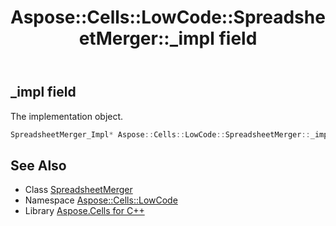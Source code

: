 ﻿---
title: Aspose::Cells::LowCode::SpreadsheetMerger::_impl field
linktitle: _impl
second_title: Aspose.Cells for C++ API Reference
description: 'Aspose::Cells::LowCode::SpreadsheetMerger::_impl field. The implementation object in C++.'
type: docs
weight: 700
url: /cpp/aspose.cells.lowcode/spreadsheetmerger/_impl/
---
## _impl field


The implementation object.

```cpp
SpreadsheetMerger_Impl* Aspose::Cells::LowCode::SpreadsheetMerger::_impl
```

## See Also

* Class [SpreadsheetMerger](../)
* Namespace [Aspose::Cells::LowCode](../../)
* Library [Aspose.Cells for C++](../../../)
